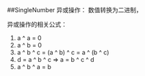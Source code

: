 ##SingleNumber
异或操作：
数值转换为二进制，

异或操作的相关公式：
1. a ^ a = 0 
2. a ^ b = 0
3. a ^ b ^ c = (a ^ b) ^ c = a ^ (b ^ c)
4. d = a ^ b ^ c => a = b ^ c ^ d
5. a ^ b ^ a = b
